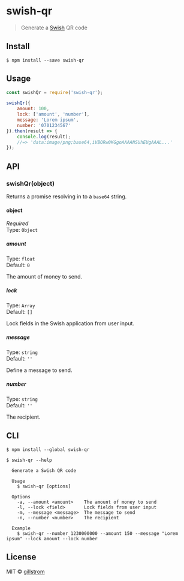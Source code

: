 # swish-qr

> Generate a [Swish](https://www.getswish.se/) QR code


## Install

```
$ npm install --save swish-qr
```


## Usage

```js
const swishQr = require('swish-qr');

swishQr({
	amount: 100,
	lock: ['amount', 'number'],
	message: 'Lorem ipsum',
	number: '0701234567'
}).then(result => {
	console.log(result);
	//=> 'data:image/png;base64,iVBORw0KGgoAAAANSUhEUgAAAL...'
});
```


## API

### swishQr(object)

Returns a promise resolving in to a `base64` string.

#### object

*Required*<br>
Type: `Object`

##### amount

Type: `float`<br>
Default: `0`

The amount of money to send.

##### lock

Type: `Array`<br>
Default: `[]`

Lock fields in the Swish application from user input.


##### message

Type: `string`<br>
Default: `''`

Define a message to send.

##### number

Type: `string`<br>
Default: `''`

The recipient.


## CLI

```
$ npm install --global swish-qr
```

```
$ swish-qr --help

  Generate a Swish QR code

  Usage
    $ swish-qr [options]

  Options
    -a, --amount <amount>    The amount of money to send
    -l, --lock <field>       Lock fields from user input
    -m, --message <message>  The message to send
    -n, --number <number>    The recipient

  Example
    $ swish-qr --number 1230000000 --amount 150 --message "Lorem ipsum" --lock amount --lock number
```


## License

MIT © [gillstrom](http://github.com/gillstrom)
